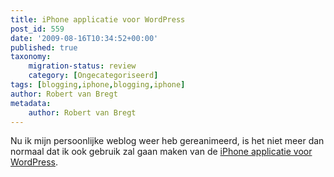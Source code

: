 ```yaml
---
title: iPhone applicatie voor WordPress
post_id: 559
date: '2009-08-16T10:34:52+00:00'
published: true
taxonomy:
    migration-status: review
    category: [Ongecategoriseerd]
tags: [blogging,iphone,blogging,iphone]
author: Robert van Bregt
metadata:
    author: Robert van Bregt
---
```

Nu ik mijn persoonlijke weblog weer heb gereanimeerd, is het niet meer dan normaal dat ik ook gebruik zal gaan maken van de [ iPhone applicatie voor WordPress](http://iphone.wordpress.org/).